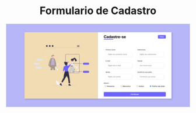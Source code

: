 <div align="center">
<h1>Formulario de Cadastro</h1>
<img src="assets/images/screencapture-127-0-0-1-5500-index-html-2025-04-10-20_14_52.png">
</div>
 
